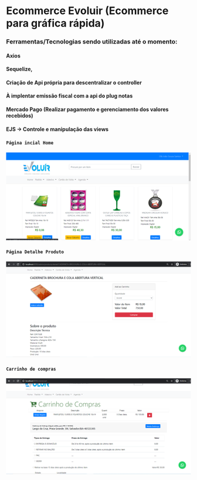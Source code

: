 # Ecommerce Evoluir (Ecommerce para gráfica rápida)
### Ferramentas/Tecnologias sendo utilizadas até o momento:
#### Axios
#### Sequelize,
#### Criação de Api própria para descentralizar o controller
#### À implentar emissão fiscal com a api do plug notas
#### Mercado Pago (Realizar pagamento e gerenciamento dos valores recebidos)
#### EJS -> Controle e manipulação das views

#### `Página incial Home`
[](https://github.com/Hermogenes00/Ecommerce_Evoluir/blob/master/public/images/ecommerce/print.png?raw=true)
<img src = "https://github.com/Hermogenes00/Ecommerce_Evoluir/blob/master/public/images/ecommerce/print.png?raw=true"/>

#### `Página Detalhe Produto`
<img src = "https://github.com/Hermogenes00/Ecommerce_Evoluir/blob/master/public/images/ecommerce/print2.png?raw=true"/>

#### `Carrinho de compras`
<img src ="https://github.com/Hermogenes00/Ecommerce_Evoluir/blob/master/public/images/ecommerce/print3.png?raw=true"/>
